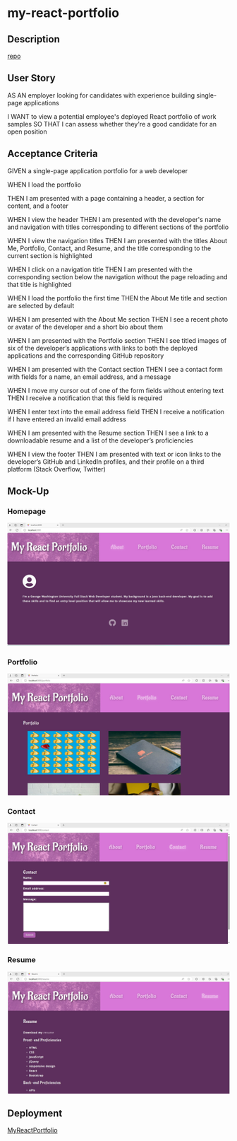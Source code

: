 # my-react-portfolio

## Description

[repo](https://github.com/fhubert1/my-react-portfolio)

## User Story

AS AN employer looking for candidates with experience building single-page applications

I WANT to view a potential employee's deployed React portfolio of work samples
SO THAT I can assess whether they're a good candidate for an open position

## Acceptance Criteria

GIVEN a single-page application portfolio for a web developer

WHEN I load the portfolio

THEN I am presented with a page containing a header, a section for content, and a footer

WHEN I view the header
THEN I am presented with the developer's name and navigation with titles corresponding to different sections of the portfolio

WHEN I view the navigation titles
THEN I am presented with the titles About Me, Portfolio, Contact, and Resume, and the title corresponding to the current section is highlighted

WHEN I click on a navigation title
THEN I am presented with the corresponding section below the navigation without the page reloading and that title is highlighted

WHEN I load the portfolio the first time
THEN the About Me title and section are selected by default

WHEN I am presented with the About Me section
THEN I see a recent photo or avatar of the developer and a short bio about them

WHEN I am presented with the Portfolio section
THEN I see titled images of six of the developer’s applications with links to both the deployed applications and the corresponding GitHub repository

WHEN I am presented with the Contact section
THEN I see a contact form with fields for a name, an email address, and a message

WHEN I move my cursor out of one of the form fields without entering text
THEN I receive a notification that this field is required

WHEN I enter text into the email address field
THEN I receive a notification if I have entered an invalid email address

WHEN I am presented with the Resume section
THEN I see a link to a downloadable resume and a list of the developer’s proficiencies

WHEN I view the footer
THEN I am presented with text or icon links to the developer’s GitHub and LinkedIn profiles, and their profile on a third platform (Stack Overflow, Twitter) 


## Mock-Up
### Homepage
![Homepage](Main/src/assets/images/home.jpg)

### Portfolio
![Portfolio](Main/src/assets/images/portfolio.jpg)

### Contact
![Contact](Main/src/assets/images/contact.jpg)

### Resume
![Resume](Main/src/assets/images/resume.jpg)


## Deployment
[MyReactPortfolio](https://drive.google.com/file/d/1hLsKYyaXtPnb-sdKfHl6DX3RhjD31_Ec/view)
